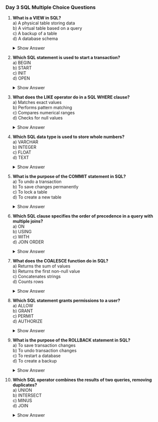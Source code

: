 ### Day 3 SQL Multiple Choice Questions

1. **What is a VIEW in SQL?**\
   a) A physical table storing data\
   b) A virtual table based on a query\
   c) A backup of a table\
   d) A database schema
   <details><summary>Show Answer</summary>Answer: b) A virtual table based on a query</details>


2. **Which SQL statement is used to start a transaction?**\
   a) BEGIN\
   b) START\
   c) INIT\
   d) OPEN
   <details><summary>Show Answer</summary>Answer: a) BEGIN</details>


3. **What does the LIKE operator do in a SQL WHERE clause?**\
   a) Matches exact values\
   b) Performs pattern matching\
   c) Compares numerical ranges\
   d) Checks for null values
   <details><summary>Show Answer</summary>Answer: b) Performs pattern matching</details>


4. **Which SQL data type is used to store whole numbers?**\
   a) VARCHAR\
   b) INTEGER\
   c) FLOAT\
   d) TEXT
   <details><summary>Show Answer</summary>Answer: b) INTEGER</details>


5. **What is the purpose of the COMMIT statement in SQL?**\
   a) To undo a transaction\
   b) To save changes permanently\
   c) To lock a table\
   d) To create a new table
   <details><summary>Show Answer</summary>Answer: b) To save changes permanently</details>


6. **Which SQL clause specifies the order of precedence in a query with multiple joins?**\
   a) ON\
   b) USING\
   c) WITH\
   d) JOIN ORDER
   <details><summary>Show Answer</summary>Answer: a) ON</details>


7. **What does the COALESCE function do in SQL?**\
   a) Returns the sum of values\
   b) Returns the first non-null value\
   c) Concatenates strings\
   d) Counts rows
   <details><summary>Show Answer</summary>Answer: b) Returns the first non-null value</details>


8. **Which SQL statement grants permissions to a user?**\
   a) ALLOW\
   b) GRANT\
   c) PERMIT\
   d) AUTHORIZE
   <details><summary>Show Answer</summary>Answer: b) GRANT</details>


9. **What is the purpose of the ROLLBACK statement in SQL?**\
   a) To save transaction changes\
   b) To undo transaction changes\
   c) To restart a database\
   d) To create a backup
   <details><summary>Show Answer</summary>Answer: b) To undo transaction changes</details>


10. **Which SQL operator combines the results of two queries, removing duplicates?**\
    a) UNION\
    b) INTERSECT\
    c) MINUS\
    d) JOIN
    <details><summary>Show Answer</summary>Answer: a) UNION</details>